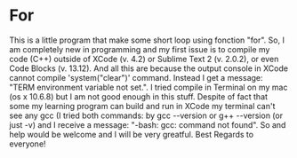 # For
This is a little program that make some short loop using fonction "for".
So, I am completely new in programming and my first issue is to compile my code (C++) outside of XCode (v. 4.2) or Sublime Text 2 (v. 2.0.2), or even Code Blocks (v. 13.12). And all this are because the output console in XCode cannot compile 'system("clear")' command. Instead I get a message: "TERM environment variable not set.".
I tried compile in Terminal on my mac (os x 10.6.8) but I am not good enough in this stuff. Despite of fact that some my learning program can build and run in XCode my terminal can't see any gcc (I tried both commands: by gcc --version or g++ --version (or just -v) and I receive a message: "-bash: gcc: command not found".
So and help would be welcome and I will be very greatful.
Best Regards to everyone!
